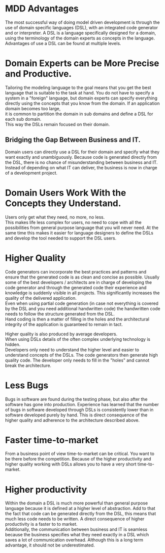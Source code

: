 # MDD Advantages

The most successful way of doing model driven development is through the use of domain specific languages (DSL),
with an integrated code generator and or interpreter.
A DSL is a language specifically designed for a domain, using the terminology of the domain experts as concepts
in the language.
Advantages of use a DSL can be found at multiple levels.

# Domain Experts can be More Precise and Productive.

Tailoring the modeling language to the goal means that you get the best language that is suitable to the task at hand.
You do not have to specify a system in a "foreign" language, but domain experts can specify everything directly using
the concepts that you know from the domain. If an application domain becomes too large,  
it is common to partition the domain in sub domains and define a DSL for each sub domain.  
This way the DSLs remain focused on their domain.

## Bridging the Gap Between Business and IT.

Domain users can directly use a DSL for their domain and specify what they want exactly and unambiguously.
Because code is generated directly from  the DSL, there is no chance of misunderstanding between business and IT.
Instead of depending on what IT can deliver, the business is now in charge of a development project.

# Domain Users Work With the Concepts they Understand.

Users only get what they need, no more, no less.  
This makes life less complex for users,  no need to cope with all the possibilities from general purpose language that
you will never need. At the same time this makes it easier for language designers to define the DSLs and
develop the tool needed to support the DSL users.

# Higher Quality

Code generators can incorporate the best practices and patterns and ensure that the generated code is as clean and concise as possible.
Usually some of the best developers / architects are in charge of developing the code generator and through the generated code their
experience and knowledge is suddenly visible in all projects. This significantly increases the quality of the delivered application.  
Even when using partial code generation (in case not everything is covered by the DSL and you need additional handwritten code)
the handwritten code needs to follow the structure generated from the DSL.  
Hand coding is then a matter of filling in the holes and the architectural integrity of the application is guaranteed to remain in tact.

Higher quality is also produced by average developers.  
When using DSLs details of the often complex underlying technology is hidden.  
Developers only need to understand the higher level and easier to understand concepts of the DSLs.
The code generators then generate high quality code. The developer only needs to fill in the "holes" and cannot break the architecture.

# Less Bugs

Bugs in software are found during the testing phase, but also after the software has gone into production.
Experience has learned that the number of bugs in software developed through DSLs is consistently lower than in software developed purely by hand.
This is direct consequence of the higher quality and adherence to the architecture described above.

# Faster time-to-market

From a business point of view time-to-market can be critical. You want to be there before the competition.
Because of the higher productivity and higher quality working with DSLs allows you to have a very short time-to-market.

# Higher productivity

Within the domain a DSL is much more powerful than general purpose language because it is defined at a higher level of abstraction.
Add to that the fact that code can be generated directly from the DSL,  this means that much less code needs to be written.
A direct consequence of higher productivity is a faster to to market.  
Additionally,  the communication between business and IT is seamless because the business specifies what they need exactly in a DSL which saves a lot of communication overhead.
Although this is a long term advantage, it should not be underestimated.
